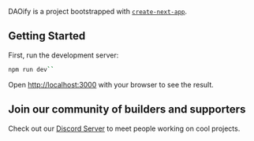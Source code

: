 DAOify is a project bootstrapped with [`create-next-app`](https://github.com/vercel/next.js/tree/canary/packages/create-next-app).

## Getting Started

First, run the development server:

```bash
npm run dev``
```

Open [http://localhost:3000](http://localhost:3000) with your browser to see the result.

## Join our community of builders and supporters

Check out our [Discord Server](https://discord.gg/GHPrm9FFN6) to meet people working on cool projects.
